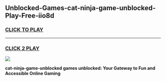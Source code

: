 
## Unblocked-Games-cat-ninja-game-unblocked-Play-Free-iio8d
<h3>
<a href="https://premium76.site?title=cat-ninja-game-unblocked&ref=21A">CLICK TO PLAY</a></h3>
<hr>

<h3>
<a href="https://premium76.site?title=cat-ninja-game-unblocked&ref=21A">CLICK 2 PLAY</a>
  
</h3>

<a href="https://premium76.site?title=cat-ninja-game-unblocked&ref=21A"><img src="https://clearcache.store/games.png"></a>


**cat-ninja-game-unblocked games unblocked: Your Gateway to Fun and Accessible Online Gaming**
